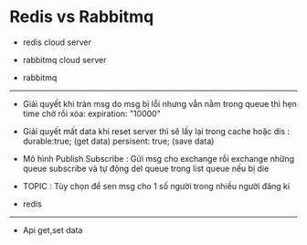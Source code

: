 # Redis vs Rabbitmq
+ redis cloud server
+ rabbitmq cloud server

+ rabbitmq
-----------------------------
+ Giải quyết khi tràn msg do msg bị lỗi nhưng vẫn nằm trong queue thì hẹn time chờ rồi xóa: expiration: "10000"
+ Giải quyết mất data khi reset server thì sẽ lấy lại trong cache hoặc dis : durable:true; (get data) persisent: true; (save data)
+ Mô hình Publish Subscribe : Gửi msg cho exchange rồi exchange những queue subscribe và tự động del queue trong list queue nếu bị die
+ TOPIC : Tùy chọn để sen msg cho 1 số người trong nhiều người đăng kí



+ redis
------------------------------
+ Api get,set data
